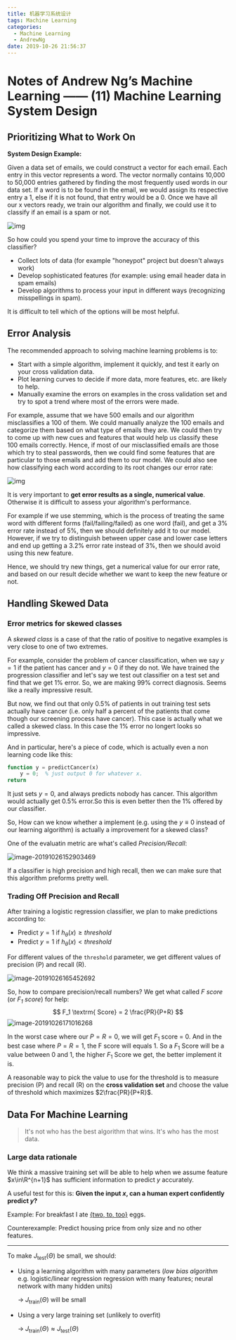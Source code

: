 ```yaml
---
title: 机器学习系统设计
tags: Machine Learning
categories:
  - Machine Learning
  - AndrewNg
date: 2019-10-26 21:56:37
---
```



# Notes of Andrew Ng’s Machine Learning —— (11) Machine Learning System Design

## Prioritizing What to Work On

**System Design Example:**

Given a data set of emails, we could construct a vector for each email. Each entry in this vector represents a word. The vector normally contains 10,000 to 50,000 entries gathered by finding the most frequently used words in our data set. If a word is to be found in the email, we would assign its respective entry a 1, else if it is not found, that entry would be a 0. Once we have all our x vectors ready, we train our algorithm and finally, we could use it to classify if an email is a spam or not.

![img](https://tva1.sinaimg.cn/large/006y8mN6gy1g8bj9rx2urj30ki09mdk2.jpg)

So how could you spend your time to improve the accuracy of this classifier?

- Collect lots of data (for example "honeypot" project but doesn't always work)
- Develop sophisticated features (for example: using email header data in spam emails)
- Develop algorithms to process your input in different ways (recognizing misspellings in spam).

It is difficult to tell which of the options will be most helpful.

## Error Analysis

The recommended approach to solving machine learning problems is to:

- Start with a simple algorithm, implement it quickly, and test it early on your cross validation data.
- Plot learning curves to decide if more data, more features, etc. are likely to help.
- Manually examine the errors on examples in the cross validation set and try to spot a trend where most of the errors were made.

For example, assume that we have 500 emails and our algorithm misclassifies a 100 of them. We could manually analyze the 100 emails and categorize them based on what type of emails they are. We could then try to come up with new cues and features that would help us classify these 100 emails correctly. Hence, if most of our misclassified emails are those which try to steal passwords, then we could find some features that are particular to those emails and add them to our model. We could also see how classifying each word according to its root changes our error rate:

![img](https://tva1.sinaimg.cn/large/006y8mN6gy1g8bl9vwi9lj30jg0a143a.jpg)

It is very important to **get error results as a single, numerical value**. Otherwise it is difficult to assess your algorithm's performance.

For example if we use stemming, which is the process of treating the same word with different forms (fail/failing/failed) as one word (fail), and get a 3% error rate instead of 5%, then we should definitely add it to our model. However, if we try to distinguish between upper case and lower case letters and end up getting a 3.2% error rate instead of 3%, then we should avoid using this new feature. 

Hence, we should try new things, get a numerical value for our error rate, and based on our result decide whether we want to keep the new feature or not.

## Handling Skewed Data

### Error metrics for skewed classes

A *skewed class* is a case of that the ratio of positive to negative examples is very close to one of two extremes.

For example, consider the problem of cancer classification, when we say $y = 1$ if the patient has cancer and $y = 0$ if they do not. We have trained the progression classifier and let's say we test out classifier on a test set and find that we get 1% error. So, we are making 99% correct diagnosis. Seems like a really impressive result. 

But now, we find out that only 0.5% of patients in out training test sets actually have cancer (i.e. only half a percent of the patients that come though our screening process have cancer). This case is actually what we called a skewed class. In this case the 1% error no longert looks so impressive.

And in particular, here's a piece of code, which is actually even a non learning code like this:

```octave
function y = predictCancer(x)
	y = 0;	% just output 0 for whatever x.
return
```

It just sets $y=0$, and always predicts nobody has cancer. This algorithm would actually get 0.5% error.So this is even better then the 1% offered by our classifier. 

So, How can we know whether a implement (e.g. using the $y \equiv 0$ instead of our learning algorithm) is actually a improvement for a skewed class?

One of the evaluatin  metric are what's called *Precision/Recall*:

![image-20191026152903469](https://tva1.sinaimg.cn/large/006y8mN6ly1g8bmwqbebxj30po0dgahc.jpg)

If a classifier is high precision and high recall, then we can make sure that this algorithm preforms pretty well.

### Trading Off Precision and Recall

After training a logistic regression classifier, we plan to make predictions according to:

- Predict $y=1$ if $h_\theta(x)≥threshold$
- Predict $y=1$ if $h_\theta(x)<threshold$

For different values of the `threshold` parameter, we get different values of precision (P) and recall (R).

![image-20191026165452692](https://tva1.sinaimg.cn/large/006y8mN6gy1g8bpe4ywhyj30pr0edgth.jpg)

So, how to compare precision/recall numbers? We get what called *F score* (or *$F_1$ score*) for help:
$$
F_1 \textrm{ Score} = 2 \frac{PR}{P+R}
$$
![image-20191026171016268](https://tva1.sinaimg.cn/large/006y8mN6gy1g8bpu6kdx0j30pm0ec446.jpg)

In the worst case where our $P=R=0$, we will get $F_1$ score = 0. And in the best case where $P=R=1$, the F score will equals 1. So a $F_1$ Score will be a value between 0 and 1, the higher $F_1$ Score we get, the better implement it is.

A reasonable way to pick the value to use for the threshold is to measure precision (P) and recall (R) on the   **cross validation set** and choose the value of threshold which maximizes $2\frac{PR}{P+R}$.

## Data For Machine Learning

> It's not who has the best algorithm that wins. It's who has the most data.

### Large data rationale

We think a massive  training set will be able to help when we assume feature $x\in\R^{n+1}$ has sufficient information to predict $y$ accurately.

A useful test for this is: **Given the input $x$, can a human expert confidently predict $y$?**

Example: For breakfast I ate <u>{two, to, too}</u> eggs.

Counterexample: Predict housing price from only size and no other features.

---

To make $J_{\textrm{test}}(\Theta)$ be small, we should:

* Using a learning algorithm with many parameters (*low bias algorithm* e.g. logistic/linear regression regression with many features; neural network with many hidden units)

  -> $J_{\textrm{train}}(\Theta)$ will be small

* Using a very large training set (unlikely to overfit)

  -> $J_{\textrm{train}}(\Theta) \approx J_{\textrm{test}}(\Theta)$

